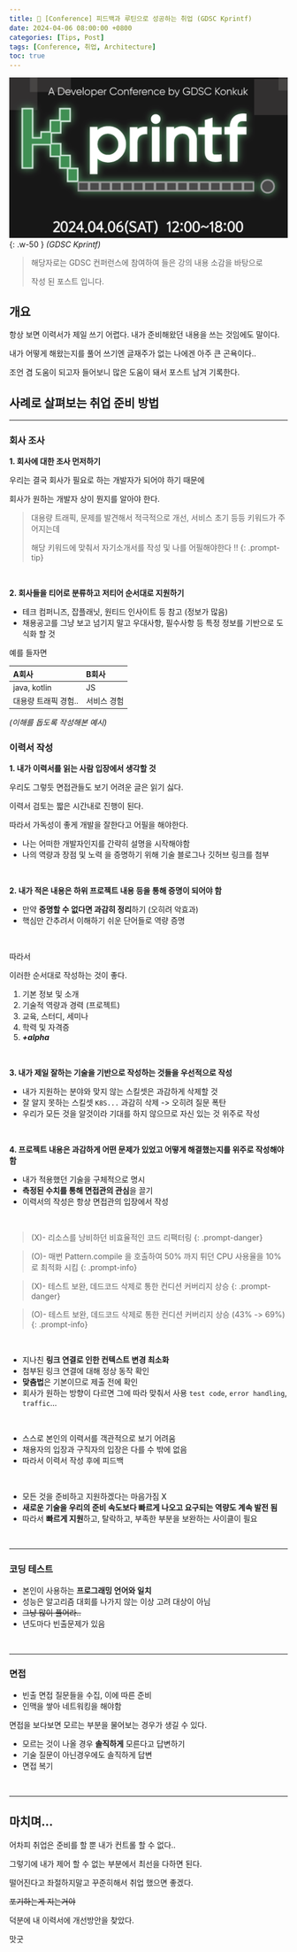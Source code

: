 ```yaml
---
title: 🥜 [Conference] 피드백과 루틴으로 성공하는 취업 (GDSC Kprintf)
date: 2024-04-06 08:00:00 +0800
categories: [Tips, Post]
tags: [Conference, 취업, Architecture]
toc: true
---
```


![image-01](../assets/img/2024-04-06/image-01.png){: .w-50 }
_(GDSC Kprintf)_

> 해당자로는 GDSC 컨퍼런스에 참여하여 들은 강의 내용 소감을 바탕으로
>
> 작성 된 포스트 입니다.


## 개요

항상 보면 이력서가 제일 쓰기 어렵다. 내가 준비해왔던 내용을 쓰는 것임에도 말이다.

내가 어떻게 해왔는지를 풀어 쓰기엔 글재주가 없는 나에겐 아주 큰 곤욕이다..

조언 겸 도움이 되고자 들어보니 많은 도움이 돼서 포스트 남겨 기록한다.

## 사례로 살펴보는 취업 준비 방법

<hr/>

### 회사 조사

**1. 회사에 대한 조사 먼저하기**

우리는 결국 회사가 필요로 하는 개발자가 되어야 하기 때문에

회사가 원하는 개발자 상이 뭔지를 알아야 한다.

> 대용량 트래픽, 문제를 발견해서 적극적으로 개선, 서비스 초기 등등 키워드가 주어지는데
>
> 해당 키워드에 맞춰서 자기소개서를 작성 및 나를 어필해야한다 !!
{: .prompt-tip}

<br/>

**2. 회사들을 티어로 분류하고 저티어 순서대로 지원하기**

- 테크 컴퍼니즈, 잡플래닛, 원티드 인사이트 등 참고 (정보가 많음)
- 채용공고를 그냥 보고 넘기지 말고 우대사항, 필수사항 등 특정 정보를 기반으로 도식화 할 것

예를 들자면

|A회사|B회사|
|:---|:---|
|java, kotlin| JS |
|대용량 트래픽 경험.. | 서비스 경험 |

_(이해를 돕도록 작성해본 예시)_


### 이력서 작성

**1. 내가 이력서를 읽는 사람 입장에서 생각할 것**

우리도 그렇듯 면접관들도 보기 어려운 글은 읽기 싫다.

이력서 검토는 짧은 시간내로 진행이 된다.

따라서 가독성이 좋게 개발을 잘한다고 어필을 해야한다.

- 나는 어떠한 개발자인지를 간략히 설명을 시작해야함
- 나의 역량과 장점 및 노력 을 증명하기 위해 기술 블로그나 깃허브 링크를 첨부

<br/>

**2. 내가 적은 내용은 하위 프로젝트 내용 등을 통해 증명이 되어야 함**

- 만약 **증명할 수 없다면 과감히 정리**하기 (오히려 악효과)
- 핵심만 간추려서 이해하기 쉬운 단어들로 역량 증명

<br/>

따라서

이러한 순서대로 작성하는 것이 좋다.

1. 기본 정보 및 소개
2. 기술적 역량과 경력 (프로젝트)
3. 교육, 스터디, 세미나
4. 학력 및 자격증
5. ***+alpha***

<br/>

**3. 내가 제일 잘하는 기술을 기반으로 작성하는 것들을 우선적으로 작성**

- 내가 지원하는 분야와 맞지 않는 스킬셋은 과감하게 삭제할 것
- 잘 알지 못하는 스킬셋 `K8S...` 과감히 삭제 -> 오히려 질문 폭탄
- 우리가 모든 것을 알것이라 기대를 하지 않으므로 자신 있는 것 위주로 작성

<br/>

**4. 프로젝트 내용은 과감하게 어떤 문제가 있었고 어떻게 해결했는지를 위주로 작성해야 함**

- 내가 적용했던 기술을 구체적으로 명시
- **측정된 수치를 통해 면접관의 관심**을 끌기
- 이력서의 작성은 항상 면접관의 입장에서 작성

<br/>

>(X)- 리소스를 낭비하던 비효율적인 코드 리팩터링
{: .prompt-danger}

>(O)- 매번 Pattern.compile 을 호출하여 50% 까지 튀던 CPU 사용율을 10%로 최적화 시킴
{: .prompt-info}

>(X)- 테스트 보완, 데드코드 삭제로 통한 컨디션 커버리지 상승
{: .prompt-danger}

>(O)- 테스트 보완, 데드코드 삭제로 통한 컨디션 커버리지 상승 (43% -> 69%)
{: .prompt-info}

<br/>

- 지나친 **링크 연결로 인한 컨텍스트 변경 최소화**
- 첨부된 링크 연결에 대해 정상 동작 확인
- **맞춤법**은 기본이므로 제출 전에 확인
- 회사가 원하는 방향이 다르면 그에 따라 맞춰서 사용 `test code`, `error handling`, `traffic`...

<br/>

- 스스로 본인의 이력서를 객관적으로 보기 어려움
- 채용자의 입장과 구직자의 입장은 다를 수 밖에 없음
- 따라서 이력서 작성 후에 피드백

<br/>

- 모든 것을 준비하고 지원하겠다는 마음가짐 X
- **새로운 기술을 우리의 준비 속도보다 빠르게 나오고 요구되는 역량도 계속 발전 됨**
- 따라서 **빠르게 지원**하고, 탈락하고, 부족한 부분을 보완하는 사이클이 필요

<br/>
<hr/>

### 코딩 테스트

- 본인이 사용하는 **프로그래밍 언어와 일치**
- 성능은 알고리즘 대회를 나가지 않는 이상 고려 대상이 아님
- ~~그냥 많이 풀어라..~~
- 년도마다 빈출문제가 있음

<br/>
<hr/>

### 면접

- 빈출 면접 질문들을 수집, 이에 따른 준비
- 인맥을 쌓아 네트워킹을 해야함

면접을 보다보면 모르는 부분을 물어보는 경우가 생길 수 있다.

- 모르는 것이 나올 경우 **솔직하게** 모른다고 답변하기
- 기술 질문이 아닌경우에도 솔직하게 답변
- 면접 복기

<br/>
<hr/>


## 마치며... 

어차피 취업은 준비를 할 뿐 내가 컨트롤 할 수 없다..

그렇기에 내가 제어 할 수 없는 부분에서 최선을 다하면 된다.

떨어진다고 좌절하지말고 꾸준히해서 취업 했으면 좋겠다.

~~포기하는게 지는거야~~

덕분에 내 이력서에 개선방안을 찾았다.

맛굿